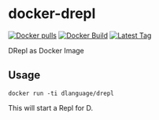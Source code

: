 # docker-drepl
[![Docker pulls](https://img.shields.io/docker/pulls/dlanguage/drepl.svg)](https://hub.docker.com/r/dlanguage/drepl/)
[![Docker Build](https://img.shields.io/docker/automated/dlanguage/drepl.svg)](https://hub.docker.com/r/dlanguage/drepl/)
[![Latest Tag](https://img.shields.io/github/tag/lindt/docker-drepl.svg)](https://hub.docker.com/r/dlanguage/drepl/)

DRepl as Docker Image

## Usage

```
docker run -ti dlanguage/drepl
```

This will start a Repl for D.
